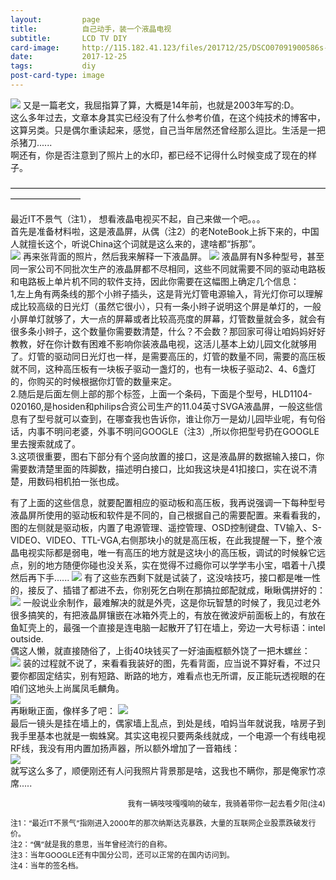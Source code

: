 ```yaml
---
layout:         page
title:          自己动手，装一个液晶电视
subtitle:       LCD TV DIY
card-image:     http://115.182.41.123/files/201712/25/DSCO07091900586s-full.jpg
date:           2017-12-25
tags:           diy
post-card-type: image
---
```

![](http://115.182.41.123/files/201712/25/DSCO07091900586s-full.jpg)
又是一篇老文，我屈指算了算，大概是14年前，也就是2003年写的:D。  
这么多年过去，文章本身其实已经没有了什么参考价值，在这个纯技术的博客中，这算另类。只是偶尔重读起来，感觉，自己当年居然还曾经那么逗比。生活是一把杀猪刀......  
啊还有，你是否注意到了照片上的水印，都已经不记得什么时候变成了现在的样子。  

————————————————————————————————————————————

最近IT不景气（注1）， 想看液晶电视买不起，自己来做一个吧。。。  
首先是准备材料啦，这是液晶屏，从偶（注2）的老NoteBook上拆下来的，中国人就擅长这个，听说China这个词就是这么来的，逮啥都“拆那”。  
![](http://115.182.41.123/files/201712/25/DSCO07032022521s-full.jpg)
再来张背面的照片，然后我来解释一下液晶屏。
![](http://115.182.41.123/files/201712/25/DSCO07032023202s-full.jpg)
液晶屏有N多种型号，甚至同一家公司不同批次生产的液晶屏都不尽相同，这些不同就需要不同的驱动电路板和电路板上单片机不同的软件支持，因此你需要在这幅图上确定几个信息：  
1,左上角有两条线的那个小辫子插头，这是背光灯管电源输入，背光灯你可以理解成比较高级的日光灯（虽然它很小），只有一条小辫子说明这个屏是单灯的，一般小屏单灯就够了，大一点的屏幕或者比较高亮度的屏幕，灯管数量就会多，就会有很多条小辫子，这个数量你需要数清楚，什么？不会数？那回家可得让咱妈妈好好教教，好在你计数有困难不影响你装液晶电视，这活儿基本上幼儿园文化就够用了。灯管的驱动同日光灯也一样，是需要高压的，灯管的数量不同，需要的高压板就不同，这种高压板有一块板子驱动一盏灯的，也有一块板子驱动2、4、6盏灯的，你购买的时候根据你灯管的数量来定。  
2.随后是后面左侧上部的那个标签，上面一个条码，下面是个型号，HLD1104-020160,是hosiden和philips合资公司生产的11.04英寸SVGA液晶屏，一般这些信息有了型号就可以查到，在哪查我也告诉你，谁让你万一是幼儿园毕业呢，有句俗话，内事不明问老婆，外事不明问GOOGLE（注3）,所以你把型号扔在GOOGLE里去搜索就成了。  
3.这项很重要，图右下部分有个竖向放置的接口，这是液晶屏的数据输入接口，你需要数清楚里面的阵脚数，描述明白接口，比如我这块是41扣接口，实在说不清楚，用数码相机拍一张也成。  

有了上面的这些信息，就要配置相应的驱动板和高压板，我再说强调一下每种型号液晶屏所使用的驱动板和软件是不同的，自己根据自己的需要配置。来看看我的，图的左侧就是驱动板，内置了电源管理、遥控管理、OSD控制键盘、TV输入、S-VIDEO、VIDEO、TTL-VGA,右侧那块小的就是高压板，在此我提醒一下，整个液晶电视实际都是弱电，唯一有高压的地方就是这块小的高压板，调试的时候躲它远点，别的地方随便你碰也没关系，实在觉得不过瘾你可以学学韦小宝，唱着十八摸然后再下手......
![](http://115.182.41.123/files/201712/25/DSCO07091819569s-full.jpg)
有了这些东西剩下就是试装了，这没啥技巧，接口都是唯一性的，接反了、插错了都进不去，你别死乞白咧在那搞拉郎配就成，瞅瞅偶拼好的：  
![](http://115.182.41.123/files/201712/25/DSCO07091814324s-full.jpg)
一般说业余制作，最难解决的就是外壳，这是你玩智慧的时候了，我见过老外很多搞笑的，有把液晶屏镶嵌在冰箱外壳上的，有放在微波炉前面板上的，有放在鱼缸壳上的，最强一个直接是连电脑一起散开了钉在墙上，旁边一大号标语：intel outside.  
偶这人懒，就直接随俗了，上街40块钱买了一好油画框额外饶了一把木螺丝：  
![](http://115.182.41.123/files/201712/25/DSCO07091818125s-full.jpg)
装的过程就不说了，来看看我装好的图，先看背面，应当说不算好看，不过只要你都固定结实，别有短路、断路的地方，难看点也无所谓，反正能玩透视眼的在咱们这地头上尚属凤毛麟角。  
![](http://115.182.41.123/files/201712/25/DSCO07091843360s-full.jpg)  
再瞅瞅正面，像样多了吧：
![](http://115.182.41.123/files/201712/25/DSCO07091844582s-full.jpg)  
最后一镜头是挂在墙上的，偶家墙上乱点，到处是线，咱妈当年就说我，啥房子到我手里基本也就是一蜘蛛窝。其实这电视只要两条线就成，一个电源一个有线电视RF线，我没有用内置加扬声器，所以额外增加了一音箱线：  
![](http://115.182.41.123/files/201712/25/DSCO07091900586s-full.jpg)  
就写这么多了，顺便刚还有人问我照片背景那是啥，这我也不瞒你，那是俺家竹凉席.....
<div align="right" style="font-size:12px">
我有一辆吱吱嘎嘎响的破车，我骑着带你一起去看夕阳(注4)
</div>
<p><p><p>
									
<div style="font-size:12px">
注1：“最近IT不景气”指刚进入2000年的那次纳斯达克暴跌，大量的互联网企业股票跌破发行价。<br> 
注2：“偶”就是我的意思，当年曾经流行的自称。<br>  
注3：当年GOOGLE还有中国分公司，还可以正常的在国内访问到。<br>  
注4：当年的签名档。
</div>
